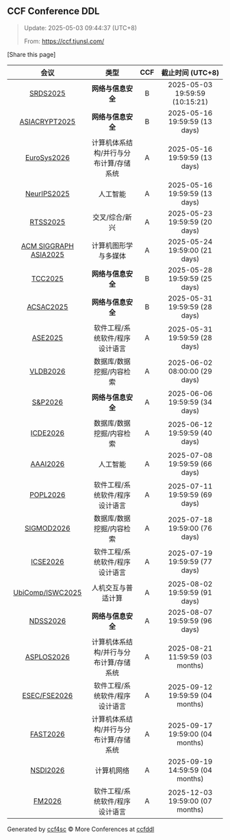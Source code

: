 
## CCF Conference DDL

> Update: 2025-05-03 09:44:37 (UTC+8)
>
> From: https://ccf.tjunsl.com/

<div id='share' onclick="share()">[Share this page]</div>
<span id="time" style="font-size:24px"></span>
<script>
function updateTime() {
  var time_str = "Now: " + (new Date()).toLocaleString();
  document.getElementById("time").innerHTML =  time_str;
}
setInterval(updateTime, 500);
function share() {
    if (!navigator.share) {
        alert("This feature is not supported in your browser.");
    } else {
        navigator.share({
            title: window.location.title,
            url: window.location.href,
            text: 'The Latest CCF Conference DDL Data.',
        });
    }
}
</script>


| 会议 | 类型 | CCF | 截止时间 (UTC+8) |
| :--: | :--: | :--: | :--: |
| [SRDS2025](https://srds-conference.org/) | **网络与信息安全** | B | 2025-05-03 19:59:59 (10:15:21) | 
| [ASIACRYPT2025](https://asiacrypt.iacr.org/2025/) | **网络与信息安全** | B | 2025-05-16 19:59:59 (13 days) | 
| [EuroSys2026](https://2026.eurosys.org/) | 计算机体系结构/并行与分布计算/存储系统 | A | 2025-05-16 19:59:59 (13 days) | 
| [NeurIPS2025](https://neurips.cc/Conferences/2025) | 人工智能 | A | 2025-05-16 19:59:59 (13 days) | 
| [RTSS2025](http://2025.rtss.org/) | 交叉/综合/新兴 | A | 2025-05-23 19:59:59 (20 days) | 
| [ACM SIGGRAPH ASIA2025](https://asia.siggraph.org/2025/) | 计算机图形学与多媒体 | A | 2025-05-24 19:59:00 (21 days) | 
| [TCC2025](https://tcc.iacr.org/2025/) | **网络与信息安全** | B | 2025-05-28 19:59:59 (25 days) | 
| [ACSAC2025](https://www.acsac.org/) | **网络与信息安全** | B | 2025-05-31 19:59:59 (28 days) | 
| [ASE2025](https://conf.researchr.org/home/ase-2025) | 软件工程/系统软件/程序设计语言 | A | 2025-05-31 19:59:59 (28 days) | 
| [VLDB2026](https://www.vldb.org/2026/) | 数据库/数据挖掘/内容检索 | A | 2025-06-02 08:00:00 (29 days) | 
| [S&P2026](https://www.ieee-security.org/TC/SP2026/) | **网络与信息安全** | A | 2025-06-06 19:59:59 (34 days) | 
| [ICDE2026](https://icde2026.github.io/) | 数据库/数据挖掘/内容检索 | A | 2025-06-12 19:59:59 (40 days) | 
| [AAAI2026](https://aaai.org/conference/aaai/aaai-26/) | 人工智能 | A | 2025-07-08 19:59:59 (66 days) | 
| [POPL2026](https://popl26.sigplan.org/) | 软件工程/系统软件/程序设计语言 | A | 2025-07-11 19:59:59 (69 days) | 
| [SIGMOD2026](https://2026.sigmod.org/) | 数据库/数据挖掘/内容检索 | A | 2025-07-18 19:59:00 (76 days) | 
| [ICSE2026](https://conf.researchr.org/home/icse-2026) | 软件工程/系统软件/程序设计语言 | A | 2025-07-19 19:59:59 (77 days) | 
| [UbiComp/ISWC2025](https://www.ubicomp.org/ubicomp-iswc-2025) | 人机交互与普适计算 | A | 2025-08-02 19:59:59 (91 days) | 
| [NDSS2026](https://www.ndss-symposium.org/ndss2026/) | **网络与信息安全** | A | 2025-08-07 19:59:59 (96 days) | 
| [ASPLOS2026](https://www.asplos-conference.org/asplos2026/cfp/) | 计算机体系结构/并行与分布计算/存储系统 | A | 2025-08-21 11:59:59 (03 months) | 
| [ESEC/FSE2026](https://conf.researchr.org/home/fse-2026) | 软件工程/系统软件/程序设计语言 | A | 2025-09-12 19:59:59 (04 months) | 
| [FAST2026](https://www.usenix.net/conference/fast26) | 计算机体系结构/并行与分布计算/存储系统 | A | 2025-09-17 19:59:00 (04 months) | 
| [NSDI2026](https://www.usenix.org/conference/nsdi26) | 计算机网络 | A | 2025-09-19 14:59:59 (04 months) | 
| [FM2026](https://conf.researchr.org/home/fm-2026) | 软件工程/系统软件/程序设计语言 | A | 2025-12-03 19:59:00 (07 months) | 

Generated by [ccf4sc](https://github.com/WWILLV/ccf4sc/) © More Conferences at [ccfddl](https://ccfddl.top/)
